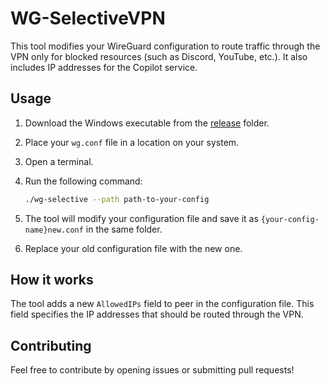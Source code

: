# WG-SelectiveVPN

This tool modifies your WireGuard configuration to route traffic through the VPN only for blocked resources (such as Discord, YouTube, etc.). It also includes IP addresses for the Copilot service.

## Usage
1. Download the Windows executable from the [release](https://github.com/youngdanon/WG-SelectiveVPN/tree/master/release) folder.
2. Place your `wg.conf` file in a location on your system.
3. Open a terminal.
4. Run the following command:

    ```bash
    ./wg-selective --path path-to-your-config
    ```

5. The tool will modify your configuration file and save it as `{your-config-name}new.conf` in the same folder.
6. Replace your old configuration file with the new one.

## How it works
The tool adds a new `AllowedIPs` field to peer in the configuration file. This field specifies the IP addresses that should be routed through the VPN.


## Contributing
Feel free to contribute by opening issues or submitting pull requests!